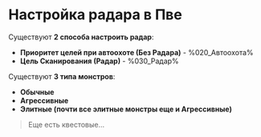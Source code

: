 # Настройка радара в Пве

Существуют **2 способа настроить радар**:

- **Приоритет целей при автоохоте (Без Радара)** - %020_Автоохота%
- **Цель Сканирования (Радар)** - %030_Радар%

Существуют **3 типа монстров**:

- **Обычные**
- **Агрессивные**
- **Элитные (почти все элитные монстры еще и Агрессивные)**

> Еще есть квестовые...